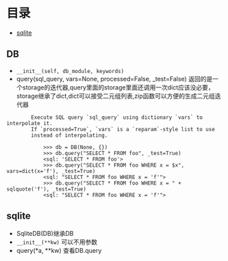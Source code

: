 # 目录

- [sqlite](#sqlite)


## DB

- `__init__(self, db_module, keywords)`
- query(sql_query, vars=None, processed=False, _test=False) 返回的是一个storage的迭代器,query里面的storage里面还调用一次dict应该没必要，storage继承了dict,dict可以接受二元组列表,zip函数可以方便的生成二元组迭代器

```
        Execute SQL query `sql_query` using dictionary `vars` to interpolate it.
        If `processed=True`, `vars` is a `reparam`-style list to use 
        instead of interpolating.
        
            >>> db = DB(None, {})
            >>> db.query("SELECT * FROM foo", _test=True)
            <sql: 'SELECT * FROM foo'>
            >>> db.query("SELECT * FROM foo WHERE x = $x", vars=dict(x='f'), _test=True)
            <sql: "SELECT * FROM foo WHERE x = 'f'">
            >>> db.query("SELECT * FROM foo WHERE x = " + sqlquote('f'), _test=True)
            <sql: "SELECT * FROM foo WHERE x = 'f'">
```

## sqlite

- SqliteDB(DB)继承DB
- `__init__(**kw)` 可以不用参数
- query(*a, **kw) 查看DB.query